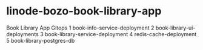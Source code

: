 # linode-bozo-book-library-app
Book Library App Gitops 
1 book-info-service-deployment
2 book-library-ui-deployments
3 book-library-service-deployment
4 redis-cache-deployment
5 book-library-postgres-db
